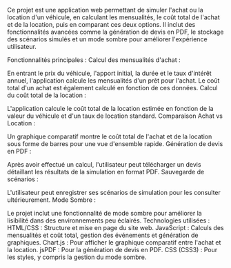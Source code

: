 Ce projet est une application web permettant de simuler l'achat ou la location d'un véhicule, en calculant les mensualités, le coût total de l'achat et de la location, puis en comparant ces deux options. Il inclut des fonctionnalités avancées comme la génération de devis en PDF, le stockage des scénarios simulés et un mode sombre pour améliorer l'expérience utilisateur.

Fonctionnalités principales :
Calcul des mensualités d'achat :

En entrant le prix du véhicule, l'apport initial, la durée et le taux d'intérêt annuel, l'application calcule les mensualités d'un prêt pour l'achat.
Le coût total d'un achat est également calculé en fonction de ces données.
Calcul du coût total de la location :

L'application calcule le coût total de la location estimée en fonction de la valeur du véhicule et d'un taux de location standard.
Comparaison Achat vs Location :

Un graphique comparatif montre le coût total de l'achat et de la location sous forme de barres pour une vue d'ensemble rapide.
Génération de devis en PDF :

Après avoir effectué un calcul, l'utilisateur peut télécharger un devis détaillant les résultats de la simulation en format PDF.
Sauvegarde de scénarios :

L'utilisateur peut enregistrer ses scénarios de simulation pour les consulter ultérieurement.
Mode Sombre :

Le projet inclut une fonctionnalité de mode sombre pour améliorer la lisibilité dans des environnements peu éclairés.
Technologies utilisées :
HTML/CSS : Structure et mise en page du site web.
JavaScript : Calculs des mensualités et coût total, gestion des événements et génération de graphiques.
Chart.js : Pour afficher le graphique comparatif entre l'achat et la location.
jsPDF : Pour la génération de devis en PDF.
CSS (CSS3) : Pour les styles, y compris la gestion du mode sombre.


